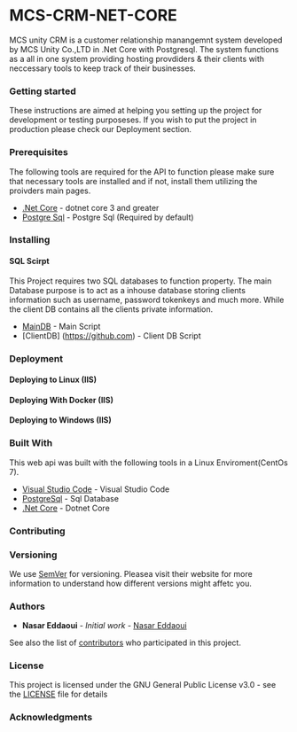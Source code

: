 # MCS-CRM-NET-CORE
MCS unity CRM is a customer relationship manangemnt system developed by MCS Unity Co.,LTD in .Net
Core with Postgresql. The system functions as a all in one system providing hosting provdiders
& their clients with neccessary tools to keep track of their businesses.

### Getting started
These instructions are aimed at helping you setting up the project for development or testing purposeses.
If you wish to put the project in production please check our Deployment section.

### Prerequisites
The following tools are required for the API to function please make sure that necessary tools
are installed and if not, install them utilizing the proivders main pages.
* [.Net Core](https://dotnet.microsoft.com/download/dotnet-core/3.0) - dotnet core 3 and greater
* [Postgre Sql](https://www.postgresql.org/) - Postgre Sql (Required by default)


### Installing
#### SQL Scirpt
This Project requires two SQL databases to function property. The main Database purpose is to 
act as a inhouse database storing clients information such as username, password tokenkeys 
and much more. While the client DB contains all the clients private information. 

* [MainDB](https://github.com) - Main Script
* [ClientDB] (https://github.com) - Client DB Script

### Deployment
#### Deploying to Linux (IIS)
#### Deploying With Docker (IIS)
#### Deploying to Windows (IIS)

### Built With
This web api was built with the following tools in a Linux Enviroment(CentOs 7).
* [Visual Studio Code](https://code.visualstudio.com/) - Visual Studio Code
* [PostgreSql](https://www.postgresql.org/) - Sql Database 
* [.Net Core](https://dotnet.microsoft.com/) - Dotnet Core

### Contributing

### Versioning
We use [SemVer](http://semver.org/) for versioning. Pleasea visit their website for more 
information to understand how different versions might affetc you.

### Authors

* **Nasar Eddaoui** - *Initial work* - [Nasar Eddaoui](https://github.com/Nasar165)

See also the list of [contributors](https://github.com/Nasar165/MCS_CRM_NET_CORE/graphs/contributors) who participated in this project.

### License
This project is licensed under the GNU General Public License v3.0 - see the [LICENSE](LICENSE) file for details

### Acknowledgments
